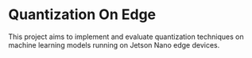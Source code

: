 # Quantization On Edge

This project aims to implement and evaluate quantization techniques on machine learning models running on Jetson Nano edge devices.
